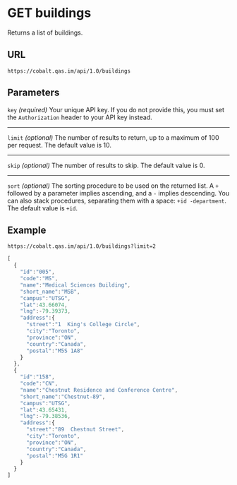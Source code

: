 # GET buildings

Returns a list of buildings.

## URL

```
https://cobalt.qas.im/api/1.0/buildings
```

## Parameters

`key` _(required)_
Your unique API key. If you do not provide this, you must set the `Authorization` header to your API key instead.
- - -
`limit` _(optional)_
The number of results to return, up to a maximum of 100 per request. The default value is 10.
- - -
`skip` _(optional)_
The number of results to skip. The default value is 0.
- - -
`sort` _(optional)_
The sorting procedure to be used on the returned list. A `+` followed by a parameter implies ascending, and a `-` implies descending. You can also stack procedures, separating them with a space: `+id -department`. The default value is `+id`.

## Example

```
https://cobalt.qas.im/api/1.0/buildings?limit=2
```

```js
[
  {
    "id":"005",
    "code":"MS",
    "name":"Medical Sciences Building",
    "short_name":"MSB",
    "campus":"UTSG",
    "lat":43.66074,
    "lng":-79.39373,
    "address":{
      "street":"1  King's College Circle",
      "city":"Toronto",
      "province":"ON",
      "country":"Canada",
      "postal":"M5S 1A8"
    }
  },
  {
    "id":"158",
    "code":"CN",
    "name":"Chestnut Residence and Conference Centre",
    "short_name":"Chestnut-89",
    "campus":"UTSG",
    "lat":43.65431,
    "lng":-79.38536,
    "address":{
      "street":"89  Chestnut Street",
      "city":"Toronto",
      "province":"ON",
      "country":"Canada",
      "postal":"M5G 1R1"
    }
  }
]
```
